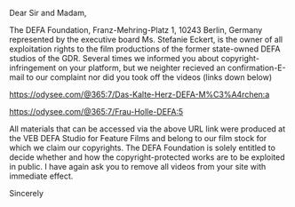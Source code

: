 Dear Sir and Madam,

The DEFA Foundation, Franz-Mehring-Platz 1, 10243 Berlin, Germany represented by the executive board Ms. Stefanie Eckert, is the owner of all exploitation rights to the film productions of the former state-owned DEFA studios of the GDR.
Several times we informed you about copyright- infringement on your platform, but we neighter recieved an confirmation-E-mail to our complaint nor did you took off the videos (links down below)

https://odysee.com/@365:7/Das-Kalte-Herz-DEFA-M%C3%A4rchen:a

https://odysee.com/@365:7/Frau-Holle-DEFA:5

All materials that can be accessed via the above URL link were produced at the VEB DEFA Studio for Feature Films and belong to our film stock for which we claim our copyrights. The DEFA Foundation is solely entitled to decide whether and how the copyright-protected works are to be exploited in public.
I have again ask you to remove all videos from your site with immediate effect.


Sincerely


